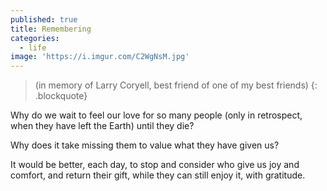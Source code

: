 ```yaml
---
published: true
title: Remembering
categories:
  - life
image: 'https://i.imgur.com/C2WgNsM.jpg'
---
```

>(in memory of Larry Coryell,
best friend of one of my best friends)
{: .blockquote}

Why do we wait
to feel our love
for so many people
(only in retrospect,
when they have left the Earth)
until they die?

Why does it take missing them
to value what they have given us?

It would be better, each day,
to stop and consider
who give us joy and comfort,
and return their gift,
while they can still enjoy it,
with gratitude.
